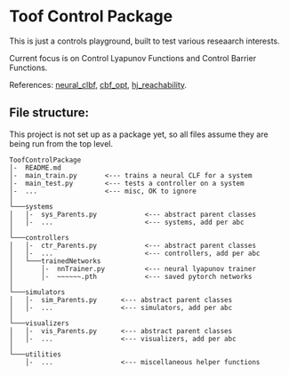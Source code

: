 # Toof Control Package

This is just a controls playground, built to test various reseaarch interests. 

Current focus is on Control Lyapunov Functions and Control Barrier Functions. 


References: [neural_clbf](https://github.com/MIT-REALM/neural_clbf), [cbf_opt](https://github.com/stonkens/cbf_opt), [hj_reachability](https://github.com/StanfordASL/hj_reachability).

## File structure:
This project is not set up as a package yet, so all files assume they are being run from the top level.
```
ToofControlPackage
│-  README.md
│-  main_train.py       <--- trains a neural CLF for a system
│-  main_test.py        <--- tests a controller on a system
│-  ...                 <--- misc, OK to ignore
│
└───systems
│   │-  sys_Parents.py            <--- abstract parent classes
│   │-  ...                       <--- systems, add per abc
│   
└───controllers
│   │-  ctr_Parents.py            <--- abstract parent classes
│   │-  ...                       <--- controllers, add per abc
│   └───trainedNetworks
│       │-  nnTrainer.py          <--- neural lyapunov trainer
│       │-  ~~~~~~.pth            <--- saved pytorch networks
│
└───simulators
│   │-  sim_Parents.py      <--- abstract parent classes
│   │-  ...                 <--- simulators, add per abc
│
└───visualizers
│   │-  vis_Parents.py      <--- abstract parent classes
│   │-  ...                 <--- visualizers, add per abc
│
└───utilities
    │-  ...                 <--- miscellaneous helper functions
```
